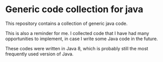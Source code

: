 # Generic code collection for java

This repository contains a collection of generic java code.

This is also a reminder for me. I collected code that I have had many opportunities to implement, in case I write some Java code in the future.

These codes were written in Java 8, which is probably still the most frequently used version of Java.
